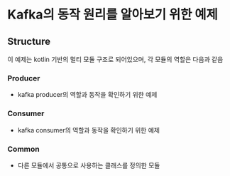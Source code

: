 # Kafka의 동작 원리를 알아보기 위한 예제

## Structure

이 예제는 kotlin 기반의 멀티 모듈 구조로 되어있으며, 각 모듈의 역할은 다음과 같음

### Producer
- kafka producer의 역할과 동작을 확인하기 위한 예제

### Consumer
- kafka consumer의 역할과 동작을 확인하기 위한 예제

### Common
- 다른 모듈에서 공통으로 사용하는 클래스를 정의한 모듈
